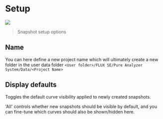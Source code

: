 # Setup
![](https://media.githubusercontent.com/media/FLUX-SE/doc_images/main/Analyzer/Snapshots/Setup.png)

> Snapshot setup options

## Name

You can here define a new project name which will ultimately create a new folder in the user data folder `<User folder>/FLUX SE/Pure Analyzer System/Data/<Project Name>`


## Display defaults
Toggles the default curve visibility applied to newly created snapshots.

'All' controls whether new snapshots should be visible by default, and you can fine-tune which curves should also be shown/hidden here.


<!-- LIVEVERSION-->
<!-- TODO: Update Image  -->

